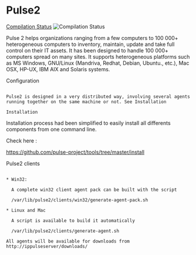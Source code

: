 Pulse2
======
 [Compilation Status](https://travis-ci.org/pulse-project/pulse2)
 ![Compilation Status](https://travis-ci.org/pulse-project/pulse2.svg?branch=master)

Pulse 2 helps organizations ranging from a few computers to 100 000+
heterogeneous computers to inventory, maintain, update and take full
control on their IT assets. It has been designed to handle 100 000+
computers spread on many sites.  It supports heterogeneous platforms
such as MS Windows, GNU/Linux (Mandriva, Redhat, Debian, Ubuntu.,
etc.), Mac OSX, HP-UX, IBM AIX and Solaris systems.

Configuration
~~~~~~~~~~~~~

Pulse2 is designed in a very distributed way, involving several agents
running together on the same machine or not. See Installation

Installation
~~~~~~~~~~~~~
Installation process had been simplified to easily install all differents components from one command line.

Check here :

https://github.com/pulse-project/tools/tree/master/install

Pulse2 clients
~~~~~~~~~~~~~~

* Win32:

  A complete win32 client agent pack can be built with the script 
  
  /var/lib/pulse2/clients/win32/generate-agent-pack.sh

* Linux and Mac

  A script is available to build it automatically
  
  /var/lib/pulse2/clients/generate-agent.sh

All agents will be available for downloads from http://ippulseserver/downloads/


